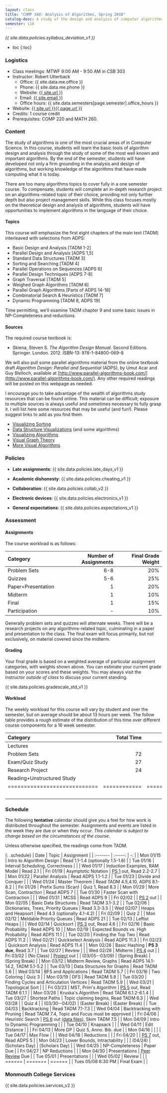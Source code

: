 ```yaml
---
layout: class
title: "COMP 340: Analysis of Algorithms, Spring 2018"
catalog-desc: A study of the design and analysis of computer algorithms. Topics include asymptotic analysis, efficient algorithm design, sorting and order statistics, hashing, binary search trees, graph algorithms, matrix multiplication, and NP completeness. This course begins a more in-depth study in the theory and science of computation.
semester: s18
---
```


*{{ site.data.policies.syllabus_deviation_v1 }}*

* toc
{:toc}

### Logistics

* Class meetings: MTWF 9:00 AM - 9:50 AM in CSB 303
* Instructor: Robert Utterback
  * Office: {{ site.data.me.office }}
  * Phone: {{ site.data.me.phone }}
  * Website: <a href="{{ site.url }}">{{ site.url }}</a>
  * Email: <a href="mailto:{{ site.email }}">{{ site.email }}</a>
  * Office hours: {{ site.data.semesters[page.semester].office_hours }}
* Website: <a href="{{ site.url }}{{ page.url }}">{{ site.url }}{{ page.url }}</a>
* Credits: 1 course credit
* Prerequisites: COMP 220 and MATH 260.

### Content

The study of algorithms is one of the most crucial areas of in
Computer Science. In this course, students will learn the basic tools
of algorithm design and analysis through the study of some of the most
well known and important algorithms. By the end of the semester,
students will have developed not only a firm grounding in the analysis
and design of algorithms, but working knowledge of the algorithms that
have made computing what it is today.  

There are too many algorithms topics to cover fully in a one semester
course. To compensate, students will complete an in-depth research
project on an algorithms-related topic of their choice, providing not
only further depth but also project management skills. While this
class focuses mostly on the theoretical design and analysis of
algorithms, students will have opportunities to implement algorithms
in the language of their choice.

<!-- While it certainly is possible to study algorithms in the absence of -->
<!-- programming, concrete implementations provide a tangible means of -->
<!-- playing with the course material. As a part of the class, students -->
<!-- will implement, in the language of their choice, present and -->
<!-- demonstrate the algorithms from the text. Regular presentations of -->
<!-- code will provide a backdrop for discussions of the relationships -->
<!-- between programming, algorithms and the science of computing. -->

#### Topics

This course will emphasize the first eight chapters of the main text (TADM)
interleaved with selections from ADPS:

* Basic Design and Analysis [TADM 1-2] 
* Parallel Design and Analysis [ADPS 1,5]
* Standard Data Structures [TADM 3]
* Sorting and Searching [TADM 4]
* Parallel Operations on Sequences [ADPS 6]
* Parallel Design Techniques [ADPS 7-8]
* Graph Traversal [TADM 5]
* Weighed Graph Algorithms [TADM 6]
* Parallel Graph Algorithms [Parts of ADPS 14-18]
* Combinatorial Search & Heuristics [TADM 7] 
* Dynamic Programming [TADM 8, ADPS 19]

Time permitting, we’ll examine TADM chapter 9 and some basic issues in
NP-Completeness and reductions.
  
#### Sources

The required course textbook is:

* Skiena, Steven S. *The Algorithm Design Manual*. Second
Editions. Springer. London. 2012.  ISBN-13: 978-1-84800-069-8

We will also pull some parallel algorithms material from the online
textbook draft *Algorithm Design: Parallel and Sequential* (ADPS), by
Umut Acar and Guy Blelloch, available at
[http://www.parallel-algorithms-book.com/](http://www.parallel-algorithms-book.com/). Any
other required readings will be posted on this webpage as needed.

I encourage you to take advantage of the wealth of algorithms study
resources that can be found online. This material can be difficult;
exposure to multiple sources is always useful and sometimes necessary
to fully grasp it. I will list here some resources that may be useful
(and fun!). Please suggest links to add as you find them.

* [Visualizing Sorting](http://panthema.net/2013/sound-of-sorting/)
* [Data Structure Visualizations](http://www.cs.usfca.edu/~galles/visualization/Algorithms.html) (and some algorithms)
* [Visualizing Algorithms](https://bost.ocks.org/mike/algorithms/)
* [Visual Graph Theory](https://mrpandey.github.io/d3graphTheory/index.html)
* [More Visual Algorithms](https://visualgo.net/)

### Policies

* **Late assignments**: {{ site.data.policies.late_days_v1 }}

* **Academic dishonesty**: {{ site.data.policies.cheating_v1 }}

* **Collaboration**: {{ site.data.policies.collab_v2 }}

* **Electronic devices**: {{ site.data.policies.electronics_v1 }}

* **General expectations**: {{ site.data.policies.expectations_v1 }}

### Assessment

#### Assignments

The course workload is as follows: 

| Category           | Number of Assignments | Final Grade Weight |
| :-----             |              -------: |                 -: |
| Problem Sets       |                   6-8 |                20% |
| Quizzes            |                   5-6 |                25% |
| Paper+Presentation |                     1 |                20% |
| Midterm            |                     1 |                10% |
| Final              |                     1 |                15% |
| Participation      |                     - |                10% |

Generally problem sets and quizzes will alternate weeks. There will be
a research projects on any algorithms-related topic, culminating in a
paper and presentation to the class. The final exam will focus
primarily, but not exclusively, on material covered since the
midterm.

#### Grading

Your final grade is based on a weighted average of particular
assignment categories, with weights shown above. You can estimate your
current grade based on your scores and these weights. You may always
visit the instructor *outside of class* to discuss your current
standing.

{{ site.data.policies.gradescale_std_v1 }}

#### Workload

The weekly workload for this course will vary by student and over the
semester, but on average should be about 13 hours per week. The follow
table provides a rough estimate of the distribution of this time over
different course components for a 16 week semester.

| Category                     |   Total Time |     Time/Week (Hours) |
| :-----                      |    -------:  |   -----------------:  |
| Lectures                     |              |                   3.3 |
| Problem Sets                 |           72 |                   4.5 |
| Exam/Quiz Study              |           27 |                   1.7 |
| Research Project             |           24 |                   1.5 |
| Reading+Unstructured Study   |              |                     2 |
| ============================ | ============ | ===================== |
|                              |              |                    13 |

### Schedule
The following **tentative** calendar should give you a feel for how
work is distributed throughout the semester. Assignments and events
are listed in the week they are due or when they occur. *This calendar
is subject to change based on the circumstances of the course*.

<!-- (let* ((start-date (org-read-date nil nil "2018-01-15")) -->
<!--        (end-date (org-read-date nil nil "2018-05-02")) -->
<!--        (days (list "Mon" "Tue" "Wed" "Fri")) -->
<!--        (current start-date)) -->
<!--   (while (string< current end-date) -->
<!--     (let* ((time (org-time-string-to-time current)) -->
<!--            (day (format-time-string "%a" time))) -->
<!--       (if (member day days) -->
<!--           (princ (concat (format-time-string "%a %m/%d" time) "\n")))) -->
<!--     (setq current (org-read-date nil nil "++1" nil (org-time-string-to-time current))))) -->

Unless otherwise specified, the readings come from TADM.

{: .schedule}
| Date               | Topic                                    | Assignment                                      |
| :-------           | :-----:                                  | -:                                              |
| Mon 01/15          | Intro to Algorithm Design                | Read 1.1-1.4 (optionally 1.5-1.6)               |
| Tue 01/16          | Interval Scheduling, Correctness         |                                                 |
| Wed 01/17          | Induction Examples, RAM Model            | Read 2.1                                        |
| Fri 01/19          | Asymptotic Notation                      | [PS 1](ps1.pdf) out, Read 2.2-2.7               |
| Mon 01/22          | Parallel Analysis                        | Read ADPS 1.1-1.2                               |
| Tue 01/23          | Divide and Conquer                       |                                                 |
| Wed 01/24          | Master Theorem                           | Read TADM 4.5,4.10, ADPS 8.1-8.2                |
| Fri 01/26          | Prefix Sums (Scan)                       | Quiz 1, Read 8.3                                |
| Mon 01/29          | More Scan, Contraction                   | Read ADPS 7                                     |
| Tue 01/30          | Faster Scan with Contraction             |                                                 |
| Wed 01/31          | MCSS                                     | Read ADPS 9                                     |
| Fri 02/02          |                                          | [PS 2](ps2.pdf) out                             |
| Mon 02/05          | Basic Data Structures                    | Read TADM 3.1-3.2                               |
| Tue 02/06          | Dictionaries, Trees, Priority Queues     | Read 3.3-3.5                                    |
| Wed 02/07          | Heaps and Heapsort                       | Read 4.3 (optionally 4.1-4.2)                   |
| Fri 02/09          |                                          | Quiz 2                                          |
| Mon 02/12          | Meldable Priority Queues                 | Read ADPS 21                                    |
| Tue 02/13          | Leftist Heaps                            |                                                 |
| Wed 02/14          | Quicksort                                | [PS 3](ps3.pdf) out, Read 4.6                   |
| Fri 02/16          | Basic Probability                        | Read ADPS 10                                    |
| Mon 02/19          | Expected Bounds vs. High Probability     | Read ADPS 11.1                                  |
| Tue 02/20          | Finding the Top Two                      | Read ADPS 11.2                                  |
| Wed 02/21          | Quickselect Analysis                     | Read ADPS 11.3                                  |
| Fri 02/23          | Quicksort Analysis                       | Read ADPS 11.4                                  |
| Mon 02/26          | Basic Hashing                            | **PS 3 due**, Read 3.7                          |
| Tue 02/27          | Review                                   |                                                 |
| Wed 02/28          | Midterm                                  | [PS 4](ps4.pdf) out                             |
| Fri 03/02          | (No Class)                               | [Project](proj.pdf) out                         |
| (03/05--03/09)     | (Spring Break)                           | (Spring Break)                                  |
| Mon 03/12          | Midterm Review, Graphs                   | Read ADPS 14.1-14.2, TADM 5.1-5.2               |
| Tue 03/13          | Data Structures for Graphs               | Read TADM 5.6                                   |
| Wed 03/14          | BFS and Applications                     | Read TADM 5.7                                   |
| Fri 03/16          | Two Coloring                             | Quiz 3                                          |
| Mon 03/19          | DFS                                      | Read TADM 5.8                                   |
| Tue 03/20          | Finding Cycles and Articulation Vertices | Read TADM 5.9                                   |
| Wed 03/21          | Topological Sort                         |                                                 |
| Fri 03/23          | MST, Prim's Algorithm                    | [PS 5](ps5.pdf) out, Read TADM 6.1.1            |
| Mon 03/26          | Kruska's Algorithm                       | Read TADM 6.1.2-6.1.4                           |
| Tue 03/27          | Shortest Paths                           | Topic claiming begins, Read TADM 6.3            |
| Wed 03/28          |                                          | Quiz 4                                          |
| (03/30--04/02)     | (Easter Break)                           | (Easter Break)                                  |
| Tue 04/03          | Backtracking                             | Read TADM 7.1-7.3                               |
| Wed 04/04          | Backtracking with Pruning                | Read TADM 7.4, Topic and Focus must be approved |
| Fri 04/06          | Heuristic Search                         | [PS 6](ps6.pdf) out ([data files][1]), Skim TADM 7.5              |
| Mon 04/09          | Intro to Dynamic Programming             |                                                 |
| Tue 04/10          | Knapsack                                 |                                                 |
| Wed 04/11          | Edit Distance                            |                                                 |
| Fri 04/13          | More DP                                  | Quiz 5, Anno. Bib. due                          |
| Mon 04/16          |                                          |                                                 |
| Tue 04/17          | Max Flow                                 |                                                 |
| Wed 04/18          | Reductions                               |                                                 |
| Fri 04/20          |                                          | [PS 7](ps7.pdf) out, Read ADPS 5                |
| Mon 04/23          | Lower Bounds, Intractability             |                                                 |
| (04/24)            | (Scholars Day)                           | (Scholars Day)                                  |
| Wed 04/25          | NP-Completeness                          | Paper Due                                       |
| Fri 04/27          | NP Reductions                            |                                                 |
| Mon 04/30          | Presentations                            | [Peer Review](review-paper.pdf) Due             |
| Tue 05/01          | Presentations                            |                                                 |
| Wed 05/02          | Review                                   |                                                 |
| ======             | =======                                  | ======                                          |
| Tues 05/08 6:30 PM | Final Exam                               |                                                 |

[1]: http://www3.cs.stonybrook.edu/~skiena/373/bandwidth/

### Monmouth College Services

{{ site.data.policies.services_v2 }}

<!-- Local Variables: -->
<!-- eval: (orgtbl-mode) -->
<!-- End: -->
